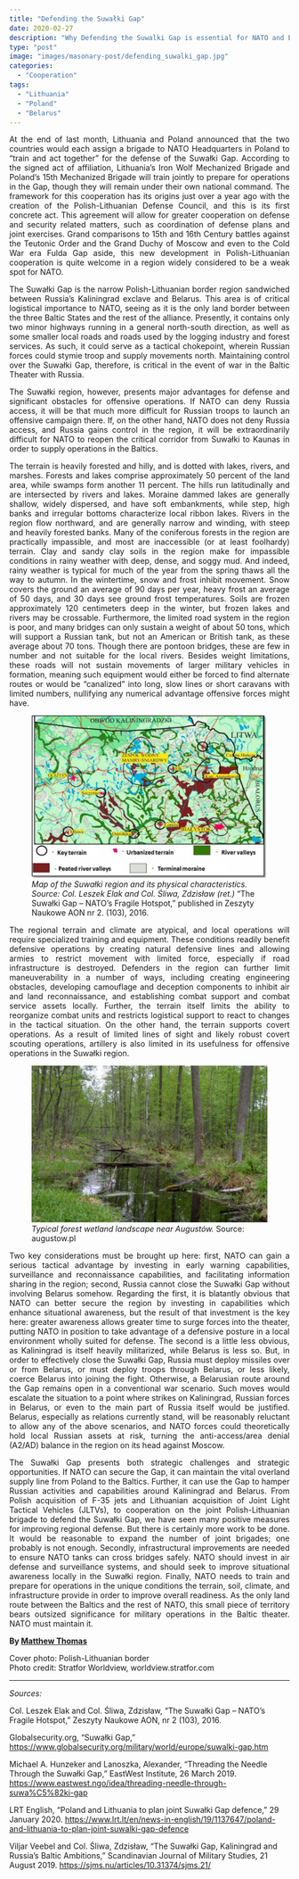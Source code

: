 ```yaml
---
title: "Defending the Suwałki Gap"
date: 2020-02-27
description: "Why Defending the Suwalki Gap is essential for NATO and Europe."
type: "post"
image: "images/masonary-post/defending_suwalki_gap.jpg"
categories: 
  - "Cooperation"
tags:
  - "Lithuania"
  - "Poland"
  - "Belarus" 
---
```


<p align="justify">
At the end of last month, Lithuania and Poland announced that the two countries would each assign a brigade to NATO Headquarters in Poland to “train and act together” for the defense of the Suwałki Gap. According to the signed act of affiliation, Lithuania’s Iron Wolf Mechanized Brigade and Poland’s 15th Mechanized Brigade will train jointly to prepare for operations in the Gap, though they will remain under their own national command. The framework for this cooperation has its origins just over a year ago with the creation of the Polish-Lithuanian Defense Council, and this is its first concrete act. This agreement will allow for greater cooperation on defense and security related matters, such as coordination of defense plans and joint exercises. Grand comparisons to 15th and 16th Century battles against the Teutonic Order and the Grand Duchy of Moscow and even to the Cold War era Fulda Gap aside, this new development in Polish-Lithuanian cooperation is quite welcome in a region widely considered to be a weak spot for NATO. 
</p>
<p align="justify">
The Suwałki Gap is the narrow Polish-Lithuanian border region sandwiched between Russia’s Kaliningrad exclave and Belarus. This area is of critical logistical importance to NATO, seeing as it is the only land border between the three Baltic States and the rest of the alliance. Presently, it contains only two minor highways running in a general north-south direction, as well as some smaller local roads and roads used by the logging industry and forest services. As such, it could serve as a tactical chokepoint, wherein Russian forces could stymie troop and supply movements north. Maintaining control over the Suwałki Gap, therefore, is critical in the event of war in the Baltic Theater with Russia. 
</p>
<p align="justify">
The Suwałki region, however, presents major advantages for defense and significant obstacles for offensive operations. If NATO can deny Russia access, it will be that much more difficult for Russian troops to launch an offensive campaign there. If, on the other hand, NATO does not deny Russia access, and Russia gains control in the region, it will be extraordinarily difficult for NATO to reopen the critical corridor from Suwałki to Kaunas in order to supply operations in the Baltics.
</p>
<p align="justify">
The terrain is heavily forested and hilly, and is dotted with lakes, rivers, and marshes. Forests and lakes comprise approximately 50 percent of the land area, while swamps form another 11 percent. The hills run latitudinally and are intersected by rivers and lakes. Moraine dammed lakes are generally shallow, widely dispersed, and have soft embankments, while step, high banks and irregular bottoms characterize local ribbon lakes. Rivers in the region flow northward, and are generally narrow and winding, with steep and heavily forested banks. Many of the coniferous forests in the region are practically impassible, and most are inaccessible (or at least foolhardy) terrain. Clay and sandy clay soils in the region make for impassible conditions in rainy weather with deep, dense, and soggy mud. And indeed, rainy weather is typical for much of the year from the spring thaws all the way to autumn. In the wintertime, snow and frost inhibit movement. Snow covers the ground an average of 90 days per year, heavy frost an average of 50 days, and 30 days see ground frost temperatures. Soils are frozen approximately 120 centimeters deep in the winter, but frozen lakes and rivers may be crossable. Furthermore, the limited road system in the region is poor, and many bridges can only sustain a weight of about 50 tons, which will support a Russian tank, but not an American or British tank, as these average about 70 tons. Though there are pontoon bridges, these are few in number and not suitable for the local rivers. Besides weight limitations, these roads will not sustain movements of larger military vehicles in formation, meaning such equipment would either be forced to find alternate routes or would be “canalized” into long, slow lines or short caravans with limited numbers, nullifying any numerical advantage offensive forces might have. 
</p>

<figure>
  <img src="../images/masonary-post/defending_suwalki_gap-1.jpg" alt="Map of the Suwalki Gap">
  <figcaption><i>Map of the Suwałki region and its physical characteristics. Source: Col. Leszek Elak and Col. Śliwa, Zdzisław (ret.)</i> “The Suwałki Gap – NATO’s Fragile Hotspot,” published in Zeszyty Naukowe AON nr 2. (103), 2016.</figcaption>
</figure>

<p align="justify">
The regional terrain and climate are atypical, and local operations will require specialized training and equipment. These conditions readily benefit defensive operations by creating natural defensive lines and allowing armies to restrict movement with limited force, especially if road infrastructure is destroyed. Defenders in the region can further limit maneuverability in a number of ways, including creating engineering obstacles, developing camouflage and deception components to inhibit air and land reconnaissance, and establishing combat support and combat service assets locally. Further, the terrain itself limits the ability to reorganize combat units and restricts logistical support to react to changes in the tactical situation. On the other hand, the terrain supports covert operations. As a result of limited lines of sight and likely robust covert scouting operations, artillery is also limited in its usefulness for offensive operations in the Suwałki region. 
</p>

<figure>
  <img src="../images/masonary-post/defending_suwalki_gap-2.jpg" alt="Woodlands in Augustoẃ">
  <figcaption><i>Typical forest wetland landscape near Augustów.</i> Source: augustow.pl</figcaption>
</figure>

<p align="justify">
Two key considerations must be brought up here: first, NATO can gain a serious tactical advantage by investing in early warning capabilities, surveillance and reconnaissance capabilities, and facilitating information sharing in the region; second, Russia cannot close the Suwałki Gap without involving Belarus somehow. Regarding the first, it is blatantly obvious that NATO can better secure the region by investing in capabilities which enhance situational awareness, but the result of that investment is the key here: greater awareness allows greater time to surge forces into the theater, putting NATO in position to take advantage of a defensive posture in a local environment wholly suited for defense. The second is a little less obvious, as Kaliningrad is itself heavily militarized, while Belarus is less so. But, in order to effectively close the Suwałki Gap, Russia must deploy missiles over or from Belarus, or must deploy troops through Belarus, or less likely, coerce Belarus into joining the fight. Otherwise, a Belarusian route around the Gap remains open in a conventional war scenario. Such moves would escalate the situation to a point where strikes on Kaliningrad, Russian forces in Belarus, or even to the main part of Russia itself would be justified. Belarus, especially as relations currently stand, will be reasonably reluctant to allow any of the above scenarios, and NATO forces could theoretically hold local Russian assets at risk, turning the anti-access/area denial (A2/AD) balance in the region on its head against Moscow. 
</p>
<p align="justify">
The Suwałki Gap presents both strategic challenges and strategic opportunities. If NATO can secure the Gap, it can maintain the vital overland supply line from Poland to the Baltics. Further, it can use the Gap to hamper Russian activities and capabilities around Kaliningrad and Belarus. From Polish acquisition of F-35 jets and Lithuanian acquisition of Joint Light Tactical Vehicles (JLTVs), to cooperation on the joint Polish-Lithuanian brigade to defend the Suwałki Gap, we have seen many positive measures for improving regional defense. But there is certainly more work to be done. It would be reasonable to expand the number of joint brigades; one probably is not enough. Secondly, infrastructural improvements are needed to ensure NATO tanks can cross bridges safely. NATO should invest in air defense and surveillance systems, and should seek to improve situational awareness locally in the Suwałki region. Finally, NATO needs to train and prepare for operations in the unique conditions the terrain, soil, climate, and infrastructure provide in order to improve overall readiness. As the only land route between the Baltics and the rest of NATO, this small piece of territory bears outsized significance for military operations in the Baltic theater. NATO must maintain it.
</p>


**By [Matthew Thomas](../meet_the_team)**

Cover photo: Polish-Lithuanian border <br>
Photo credit: Stratfor Worldview, worldview.stratfor.com

-------
_Sources:_

Col. Leszek Elak and Col. Śliwa, Zdzisław, “The Suwałki Gap – NATO’s Fragile Hotspot,” Zeszyty Naukowe AON, nr 2 (103), 2016. 

Globalsecurity.org, “Suwałki Gap,” https://www.globalsecurity.org/military/world/europe/suwalki-gap.htm

Michael A. Hunzeker and Lanoszka, Alexander, “Threading the Needle Through the Suwałki Gap,” EastWest Institute, 26 March 2019. https://www.eastwest.ngo/idea/threading-needle-through-suwa%C5%82ki-gap

LRT English, “Poland and Lithuania to plan joint Suwałki Gap defence,” 29 January 2020. https://www.lrt.lt/en/news-in-english/19/1137647/poland-and-lithuania-to-plan-joint-suwalki-gap-defence 


Viljar Veebel and Col. Śliwa, Zdzisław, “The Suwałki Gap, Kaliningrad and Russia’s Baltic Ambitions,” Scandinavian Journal of Military Studies, 21 August 2019. https://sjms.nu/articles/10.31374/sjms.21/
